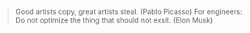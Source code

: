 > Good artists copy, great artists steal. (Pablo Picasso)
> For engineers: Do not optimize the thing that should not exsit. (Elon Musk)